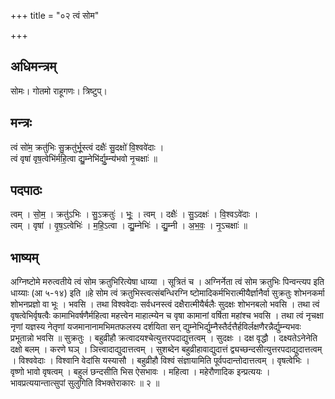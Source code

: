 +++
title = "०२ त्वं सोम"

+++
## अधिमन्त्रम्
सोमः। गोतमो राहूगणः। त्रिष्टुप्।

## मन्त्रः
त्वं सो॑म॒ क्रतु॑भिः सु॒क्रतु॑र्भू॒स्त्वं दक्षैः॑ सु॒दक्षो॑ वि॒श्ववे॑दाः ।  
त्वं वृषा॑ वृष॒त्वेभि॑र्महि॒त्वा द्यु॒म्नेभि॑र्द्यु॒म्न्य॑भवो नृ॒चक्षाः॑ ॥

## पदपाठः
त्वम् । सो॒म॒ । क्रतु॑ऽभिः । सु॒ऽक्रतुः॑ । भूः॒ । त्वम् । दक्षैः॑ । सु॒ऽदक्षः॑ । वि॒श्वऽवे॑दाः ।  
त्वम् । वृषा॑ । वृ॒ष॒ऽत्वेभिः॑ । म॒हि॒ऽत्वा । द्यु॒म्नेभिः॑ । द्यु॒म्नी । अ॒भ॒वः॒ । नृ॒ऽचक्षाः॑ ॥

## भाष्यम्
अग्निष्टोमे मरुत्वतीये त्वं सोम क्रतुभिरित्येषा धाय्या । सूत्रितं च । अग्निर्नेता त्वं सोम क्रतुभिः पिन्वन्त्यप इति धाय्याः (आ ५-१४) इति ॥हे सोम त्वं क्रतुभिस्त्वत्संबन्धिरग्नि ष्टोमादिकर्मभिरात्मीयैर्ज्ञानैर्वा सुक्रतुः शोभनकर्मा शोभनप्रज्ञो वा भूः । भवसि । तथा विश्ववेदाः सर्वधनस्त्वं दक्षैरात्मीयैर्बलैः सुदक्षः शोभनबलो भवसि । तथा त्वं वृषत्वेभिर्वृषत्वैः कामाभिवर्षणैर्महित्वा महत्त्वेन माहात्म्येन च वृषा कामानां वर्षिता महांश्च भवसि । तथा त्वं नृचक्षा नृणां यज्ञस्य नेतृणां यजमानानामभिमतफलस्य दर्शयिता सन् द्युम्नेभिर्द्युम्नैस्तैर्दत्तैर्हविर्लक्षणैरन्नैर्द्युम्न्यभवः प्रभूतान्नो भवसि ॥ सुक्रतुः । बहुव्रीहौ क्रत्वादयश्चेत्युत्तरपदाद्युत्तत्वम् । सुदक्षः । दक्ष वृद्धौ । दक्ष्यतेऽनेनेति दक्षो बलम् । करणे घञ् । ञित्त्वादाद्युदात्तत्वम् । सुशब्देन बहुव्रीहावाद्युदात्तं द्व्यच्छन्दसीत्युत्तरपदाद्युदात्तत्वम् । विश्ववेदाः । विश्वानि वेदांसि यस्यासौ । बहुव्रीहौ विश्वं संज्ञायामिति पूर्वपदान्तोदात्तत्वम् । वृषत्वेभिः । वृष्णो भावो वृषत्वम् । बहुलं छन्दसीति भिस ऐसभावः । महित्वा । महेरौणादिक इन्प्रत्ययः । भावप्रत्ययान्तात्सुपां सुलुगिति विभक्तेराकारः ॥ २ ॥